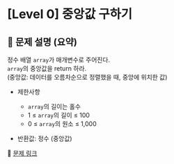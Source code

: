 # [Level 0] 중앙값 구하기

## 📝 문제 설명 (요약)
정수 배열 `array`가 매개변수로 주어진다.  
`array`의 중앙값을 return 하라.  
(중앙값: 데이터를 오름차순으로 정렬했을 때, 중앙에 위치한 값)

- 제한사항  
  - `array`의 길이는 홀수  
  - 1 ≤ `array`의 길이 ≤ 100  
  - 0 ≤ `array`의 원소 ≤ 1,000  

- 반환값: 정수 (중앙값)

🔗 [문제 링크](https://school.programmers.co.kr/learn/courses/30/lessons/120811)
